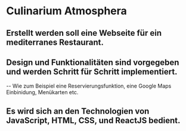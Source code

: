 # Culinarium Atmosphera

## Erstellt werden soll eine Webseite für ein mediterranes Restaurant.
## Design und Funktionalitäten sind vorgegeben und werden Schritt für Schritt implementiert.
-- Wie zum Beispiel eine Reservierungsfunktion, eine Google Maps Einbinidung, Menükarten etc. 

## Es wird sich an den Technologien von JavaScript, HTML, CSS, und ReactJS bedient. 